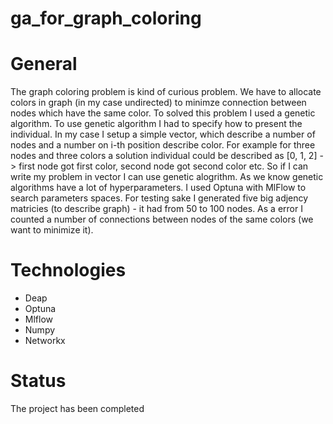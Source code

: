 # ga_for_graph_coloring

# General
The graph coloring problem is kind of curious problem. We have to allocate colors in graph (in my case undirected) to minimze connection between nodes which have the same color. To solved this problem I used a genetic algorithm. To use genetic algorithm I had to specify how to present the individual. In my case I setup a simple vector, which describe a number of nodes and a number on i-th position describe color. For example for three nodes and three colors a solution individual could be described as [0, 1, 2] -> first node got first color, second node got second color etc. So if I can write my problem in vector I can use genetic alogrithm. As we know genetic algorithms have a lot of hyperparameters. I used Optuna with MlFlow to search parameters spaces. For testing sake I generated five big adjency matricies (to describe graph) - it had from 50 to 100 nodes. As a error I counted a number of connections between nodes of the same colors (we want to minimize it).
# Technologies
- Deap
- Optuna
- Mlflow
- Numpy
- Networkx
# Status
The project has been completed
